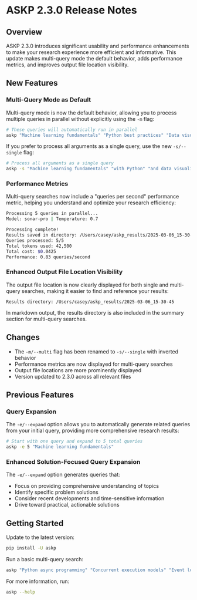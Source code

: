# ASKP 2.3.0 Release Notes

## Overview

ASKP 2.3.0 introduces significant usability and performance enhancements to make your research experience more efficient and informative. This update makes multi-query mode the default behavior, adds performance metrics, and improves output file location visibility.

## New Features

### Multi-Query Mode as Default

Multi-query mode is now the default behavior, allowing you to process multiple queries in parallel without explicitly using the `-m` flag:

```bash
# These queries will automatically run in parallel
askp "Machine learning fundamentals" "Python best practices" "Data visualization techniques"
```

If you prefer to process all arguments as a single query, use the new `-s/--single` flag:

```bash
# Process all arguments as a single query
askp -s "Machine learning fundamentals" "with Python" "and data visualization"
```

### Performance Metrics

Multi-query searches now include a "queries per second" performance metric, helping you understand and optimize your research efficiency:

```bash
Processing 5 queries in parallel...
Model: sonar-pro | Temperature: 0.7

Processing complete!
Results saved in directory: /Users/casey/askp_results/2025-03-06_15-30-45
Queries processed: 5/5
Total tokens used: 42,500
Total cost: $0.0425
Performance: 0.83 queries/second
```

### Enhanced Output File Location Visibility

The output file location is now clearly displayed for both single and multi-query searches, making it easier to find and reference your results:

```
Results directory: /Users/casey/askp_results/2025-03-06_15-30-45
```

In markdown output, the results directory is also included in the summary section for multi-query searches.

## Changes

- The `-m/--multi` flag has been renamed to `-s/--single` with inverted behavior
- Performance metrics are now displayed for multi-query searches
- Output file locations are more prominently displayed
- Version updated to 2.3.0 across all relevant files

## Previous Features

### Query Expansion

The `-e/--expand` option allows you to automatically generate related queries from your initial query, providing more comprehensive research results:

```bash
# Start with one query and expand to 5 total queries
askp -e 5 "Machine learning fundamentals"
```

### Enhanced Solution-Focused Query Expansion

The `-e/--expand` option generates queries that:
- Focus on providing comprehensive understanding of topics
- Identify specific problem solutions
- Consider recent developments and time-sensitive information
- Drive toward practical, actionable solutions

## Getting Started

Update to the latest version:

```bash
pip install -U askp
```

Run a basic multi-query search:

```bash
askp "Python async programming" "Concurrent execution models" "Event loops explained"
```

For more information, run:

```bash
askp --help
